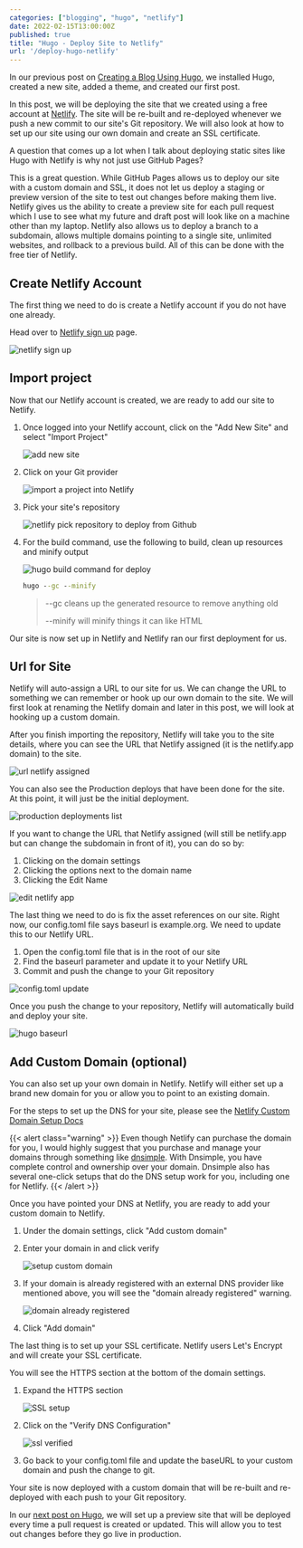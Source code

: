 ```yaml
---
categories: ["blogging", "hugo", "netlify"]
date: 2022-02-15T13:00:00Z
published: true
title: "Hugo - Deploy Site to Netlify"
url: '/deploy-hugo-netlify'
---
```


In our previous post on [Creating a Blog Using Hugo](/create-blog-with-hugo/), we installed Hugo, created a new site, added a theme, and created our first post.

In this post, we will be deploying the site that we created using a free account at [Netlify](https://www.netlify.com/). The site will be re-built and re-deployed whenever we push a new commit to our site's Git repository. We will also look at how to set up our site using our own domain and create an SSL certificate.

<!--more-->

A question that comes up a lot when I talk about deploying static sites like Hugo with Netlify is why not just use GitHub Pages?

This is a great question. While GitHub Pages allows us to deploy our site with a custom domain and SSL, it does not let us deploy a staging or preview version of the site to test out changes before making them live. Netlify gives us the ability to create a preview site for each pull request which I use to see what my future and draft post will look like on a machine other than my laptop. Netlify also allows us to deploy a branch to a subdomain, allows multiple domains pointing to a single site, unlimited websites, and rollback to a previous build. All of this can be done with the free tier of Netlify.

## Create Netlify Account

The first thing we need to do is create a Netlify account if you do not have one already.

Head over to [Netlify sign up](https://app.netlify.com/signup) page.

![netlify sign up](/images/hugo/deploy-netlify/netlify-signup.png)

## Import project

Now that our Netlify account is created, we are ready to add our site to Netlify.

1. Once logged into your Netlify account, click on the "Add New Site" and select "Import Project"

    ![add new site](/images/hugo/deploy-netlify/netlify-new-site-step-1-add-new-site.png)

1. Click on your Git provider

    ![import a project into Netlify](/images/hugo/deploy-netlify/netlify-new-site-step-2-import-project.png)

1. Pick your site's repository

    ![netlify pick repository to deploy from Github](/images/hugo/deploy-netlify/netlify-new-site-step-3-pick-repo.png)

1. For the  build command, use the following to build, clean up resources and minify output

    ![hugo build command for deploy](/images/hugo/deploy-netlify/netlify-new-site-step-4-build-command.png)

    ```cmd
    hugo --gc --minify
    ```

    > --gc cleans up the generated resource to remove anything old
    >
    > --minify will minify things it can like HTML

Our site is now set up in Netlify and Netlify ran our first deployment for us.

## Url for Site

Netlify will auto-assign a URL to our site for us. We can change the URL to something we can remember or hook up our own domain to the site. We will first look at renaming the Netlify domain and later in this post, we will look at hooking up a custom domain.

After you finish importing the repository, Netlify will take you to the site details, where you can see the URL that Netlify assigned (it is the netlify.app domain) to the site.

![url netlify assigned](/images/hugo/deploy-netlify/netlify-new-site-step-5-url.png)

You can also see the Production deploys that have been done for the site. At this point, it will just be the initial deployment.

![production deployments list](/images/hugo/deploy-netlify/netlify-new-site-step-6-production-deploys.png)

If you want to change the URL that Netlify assigned (will still be netlify.app but can change the subdomain in front of it), you can do so by:

1. Clicking on the domain settings
1. Clicking the options next to the domain name
1. Clicking the Edit Name

![edit netlify app](/images/hugo/deploy-netlify/netlify-new-site-step-7-edit-netlify-app.png)

The last thing we need to do is fix the asset references on our site. Right now, our config.toml file says baseurl is example.org. We need to update this to our Netlify URL.

1. Open the config.toml file that is in the root of our site
1. Find the baseurl parameter and update it to your Netlify URL
1. Commit and push the change to your Git repository

![config.toml update](/images/hugo/deploy-netlify/netlify-new-site-step-7.1-update-config.png)

Once you push the change to your repository, Netlify will automatically build and deploy your site.

![hugo baseurl](/images/hugo/deploy-netlify/netlify-new-site-step-11-hugo-baseurl.png)

## Add Custom Domain (optional)

You can also set up your own domain in Netlify.  Netlify will either set up a brand new domain for you or allow you to point to an existing domain.

For the steps to set up the DNS for your site, please see the [Netlify Custom Domain Setup Docs](https://docs.netlify.com/domains-https/custom-domains/)

{{< alert class="warning" >}}
Even though Netlify can purchase the domain for you, I would highly suggest that you purchase and manage your domains through something like [dnsimple](https://dnsimple.com/r/7695fdc3a9dc82). With Dnsimple, you have complete control and ownership over your domain. Dnsimple also has several one-click setups that do the DNS setup work for you, including one for Netlify.
{{< /alert >}}

Once you have pointed your DNS at Netlify, you are ready to add your custom domain to Netlify.

1. Under the domain settings, click "Add custom domain"
1. Enter your domain in and click verify

    ![setup custom domain](/images/hugo/deploy-netlify/netlify-new-site-step-8-custom-domain.png)

1. If your domain is already registered with an external DNS provider like mentioned above, you will see the "domain already registered" warning.

    ![domain already registered](/images/hugo/deploy-netlify/netlify-new-site-step-8-custom-domain-already-registered.png)

1. Click "Add domain"

The last thing is to set up your SSL certificate. Netlify users Let's Encrypt and will create your SSL certificate.

You will see the HTTPS section at the bottom of the domain settings.

1. Expand the HTTPS section

    ![SSL setup](/images/hugo/deploy-netlify/netlify-new-site-step-9-ssl.png)

1. Click on the "Verify DNS Configuration"

    ![ssl verified](/images/hugo/deploy-netlify/netlify-new-site-step-10-ssl-verified.png)

1. Go back to your config.toml file and update the baseURL to your custom domain and push the change to git.

Your site is now deployed with a custom domain that will be re-built and re-deployed with each push to your Git repository.

In our [next post on Hugo](/blog-preview-with-netlify), we will set up a preview site that will be deployed every time a pull request is created or updated. This will allow you to test out changes before they go live in production.
